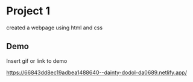 
# Project 1

created a webpage using html and css


## Demo

Insert gif or link to demo

https://66843dd8ec19adbea1488640--dainty-dodol-da0689.netlify.app/
